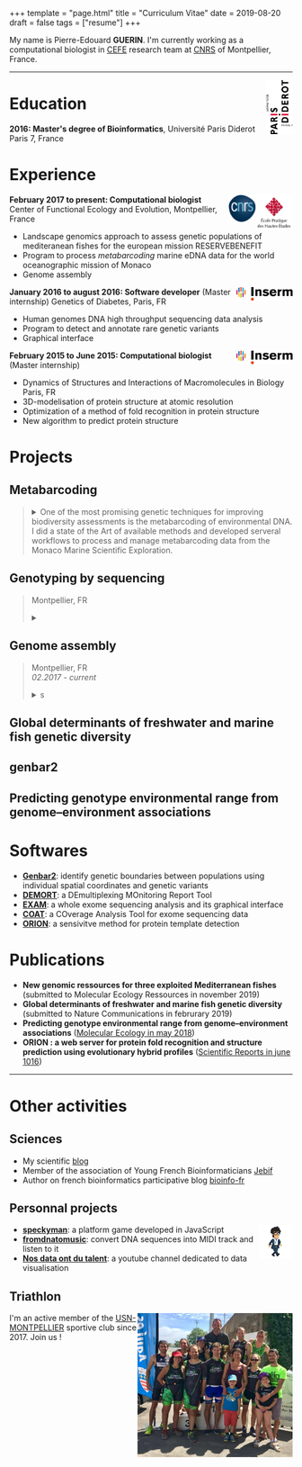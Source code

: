 +++
template = "page.html"
title = "Curriculum Vitae"
date =  2019-08-20
draft = false
tags = ["resume"]
+++




My name is Pierre-Edouard **GUERIN**. I'm currently working as a computational biologist in [CEFE](https://www.cefe.cnrs.fr) research team at [CNRS](http://www.cnrs.fr/languedoc-roussillon/03com-labos/03-2-lab-site/02-lab-site-montp.htm) of Montpellier, France.

_______________________________________________________________________________

<img align="right" width="48rem" height="96rem" src="paris7.png">

# Education



**2016: Master's degree of Bioinformatics**, Université Paris Diderot Paris 7, France



# Experience
<a href="https://www.ephe.fr/"><img align="right" width="66rem" height="62rem" src="ephe.png"></a>
<a href="https://www.cnrs.fr/"><img align="right" width="48rem" height="48rem" src="cnrs.png"></a>
**February 2017 to present: Computational biologist**  
Center of Functional Ecology and Evolution, Montpellier, France  
- Landscape genomics approach to assess genetic populations of mediteranean fishes for the european mission RESERVEBENEFIT  
- Program to process *metabarcoding* marine eDNA data for the world oceanographic mission of Monaco
- Genome assembly 

<a href="https://www.inserm.fr/"><img align="right" width="100rem" height="24rem" src="inserm.png"></a>
**January 2016 to august 2016: Software developer** (Master internship)
Genetics of Diabetes, Paris, FR  
- Human genomes DNA high throughput sequencing data analysis  
- Program to detect and annotate rare genetic variants  
- Graphical interface  


<a href="https://www.inserm.fr/"><img align="right" width="100rem" height="24rem" src="inserm.png"></a>
**February 2015 to June 2015: Computational biologist** (Master internship)  
- Dynamics of Structures and Interactions of Macromolecules in Biology Paris, FR  
- 3D-modelisation of protein structure at atomic resolution  
- Optimization of a method of fold recognition in protein structure  
- New algorithm to predict protein structure  

# Projects

## Metabarcoding


> <details><summary>One of the most promising genetic techniques for improving biodiversity assessments is the metabarcoding of environmental DNA. I did a state of the Art of available methods and developed serveral workflows to process and manage metabarcoding data from the Monaco Marine Scientific Exploration.</summary>
><p>
>
>
>
>### Overview: the necessity to assess marine biodiversity
> Marine environments, both coastal and offshore, are being severely impacted by traditional and emerging human activities. This is translated into habitat losses, pollution and overexploitation which treats marine >biodiversity. It compromises the sustainability of marine ecosystems and services.
>
>As a response to the environmental degradation, initiatives aims to protect marine ecosystems. Development of reliable marine biodiversity assessment methods is necessary. One of the most promising genetic techniques for >improving biodiversity assessments is the **metabarcoding** of environmental DNA.
>
>### What is Metabarcoding
>
>Indeed, all organisms shed cells containing DNA in their environment, as intra or extra-cellular material for up to a few days. The amplification and high-throughput eDNA sequencing followed by bioinformatic analyses >produces a list of sequences with the ultimate goal to assess species diversity in a given site.
>
>### Assess marine biodiversity all over the world with metabarcoding
>
>eDNA samples were collected by [Monaco Scientific Exploration Yersin](https://fr.wikipedia.org/wiki/Yersin_(navire_oc%C3%A9anographique)) in Guadeloupe, Lengguru, Malpelo Fakarava and Mediteranean sea. Sequencing were performed by [SPYGEN company](http://www.spygen.com/) and I was in charge of the bioinformatics processing of sequencing data.
>
>### My contribution as a computational biologist
>
>I did a state of the Art of available methods and developed serveral workflows to process **metabarcoding** data in order to assess marine biodiversity all over the world. Source codes are available as git repositories on the [Montpellier server dedicated to eDNA analysis](https://gitlab.mbb.univ-montp2.fr/edna).
>
>
></p>
></details>




## Genotyping by sequencing


> Montpellier, FR
> <br><details><summary> </summary>
><p>
>
>### Overview:
>
>
>
></p>
></details>


## Genome assembly

> Montpellier, FR
> <br> *02.2017 - current*
> <br><details><summary>s</summary>
><p>
>
>### Overview: the necessity to produce whole genome sequence
>
>### What is a genome ?
>
> Genome sequencing is figuring out the order of DNA nucleotides, or bases, in a genome—the order of As, Cs, Gs, and Ts that make up an organism's DNA. For instance, the human genome is made up of over 3 billion of these genetic letters.
>
>### Sequencing the genome
>
>
>### New genomes available for three species of mediterranean fishes
>
>
></p>
></details>


## Global determinants of freshwater and marine fish genetic diversity

## genbar2

## Predicting genotype environmental range from genome–environment associations






# Softwares

* **[Genbar2](https://github.com/Grelot/genbar2)**: identify genetic boundaries between populations using individual spatial coordinates and genetic variants
* **[DEMORT](https://pypi.org/project/demort/)**: a DEmultiplexing MOnitoring Report Tool
* **[EXAM](https://sourceforge.net/projects/exam-exome-analysis-and-mining/)**: a whole exome sequencing analysis and its graphical interface
* **[COAT](https://github.com/Grelot/diabetesGenetics--COAT)**: a COverage Analysis Tool for exome sequencing data
* **[ORION](http://www.dsimb.inserm.fr/ORION/)**: a sensivitve method for protein template detection


# Publications

* **New genomic ressources for three exploited Mediterranean fishes** (submitted to Molecular Ecology Ressources in november 2019)
* **Global determinants of freshwater and marine fish genetic diversity** (submitted to Nature Communications in februrary 2019)
* **Predicting genotype environmental range from genome–environment associations** ([Molecular Ecology in may 2018](https://doi.org/10.1111/mec.14723))
* **ORION : a web server for protein fold recognition and structure prediction using evolutionary hybrid profiles** ([Scientific Reports in june 1016](https://doi.org/10.1038/srep28268))


_______________________________________________________________________________

# Other activities


## Sciences

* My scientific [blog](https://guerinpe.com/articles/)
* Member of the association of Young French Bioinformaticians [Jebif](https://jebif.fr/en/)
* Author on french bioinformatics participative blog [bioinfo-fr](https://bioinfo-fr.net/author/pierre-edouard-guerin)



## Personnal projects

<img align="right" width="60px" height="60px" src="costa_walk.png">

* **[speckyman](https://github.com/Grelot/speckyman)**: a platform game developed in JavaScript
* **[fromdnatomusic](https://github.com/Grelot/fromdnatomusic)**: convert DNA sequences into MIDI track and listen to it
* **[Nos data ont du talent](https://www.youtube.com/channel/UCvjBNumU6EvJiiGfxqNfd7Q)**: a youtube channel dedicated to data visualisation



## Triathlon

<img align="right" width="276rem" height="256rem" src="usnm.png">

I'm an active member of the [USN-MONTPELLIER](https://www.usn-montpellier.fr/usn-web/view/index.php) sportive club since 2017. Join us !